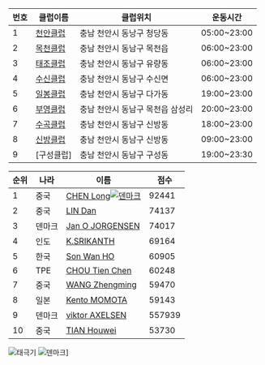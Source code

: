  번호  | 클럽이름  | 클럽위치 | 운동시간
-------|-------|-------|-----
1 | [천안클럽](http://cafe.daum.net/cabdclub) | 충남 천안시 동낭구 청당동         | 05:00~23:00
2 | [목천클럽](http://cafe.daum.net/M-HA) | 충남 천안시 동남구 목천읍         | 06:00~23:00
3 | [태조클럽](http://cafe.daum.net/tjclub79) | 충남 천안시 동남구 유량동         | 06:00~23:00
4 | [수신클럽](http://cafe.daum.net/susinbadminton) | 충남 천안시 동남구 수신면         | 06:00~23:00
5 | [일봉클럽](http://cafe.daum.net/ilbongclub) | 충남 천안시 동남구 다가동         | 19:00~23:00
6 | [부영클럽](http://cafe.naver.com/mcby) | 충남 천안시 동남구 목천읍 삼성리  | 20:00~23:00
7 | [수곡클럽](http://cafe.daum.net/soogok1) | 충남 천안시 동남구 신방동         | 18:00~23:00
8 | [신방클럽](http://cafe.daum.net/sinbangclub) | 충남 천안시 동남구 신방동         | 09:00~23:00
9 | [구성클럽] | 충남 천안시 동남구 구성동         | 19:00~23:30


 순위 | 나라  | 이름 | 점수
------|-------|------|-----
 1 |중국   | [CHEN Long![덴마크](https://www.dropbox.com/s/e5xh3rssh0qw8xm/%EB%8D%B4%EB%A7%88%ED%81%AC.png?dl=0)](http://bwf.tournamentsoftware.com/ranking/player.aspx?id=9109&player=108456)      | 92441 
 2 |중국   | [LIN Dan](http://bwf.tournamentsoftware.com/ranking/player.aspx?id=9109&player=109370)         | 74137 
 3 |덴마크 | [Jan O JORGENSEN](http://bwf.tournamentsoftware.com/ranking/player.aspx?id=9109&player=108272) | 74017  
 4 |인도   | [K.SRIKANTH](http://bwf.tournamentsoftware.com/ranking/player.aspx?id=9109&player=216143)      | 69164  
 5 |한국   | [Son Wan HO](http://bwf.tournamentsoftware.com/ranking/player.aspx?id=9109&player=108069)      | 60905 
 6 |TPE    | [CHOU Tien Chen](http://bwf.tournamentsoftware.com/ranking/player.aspx?id=9109&player=109227)  | 60248  
 7 |중국   | [WANG Zhengming](http://bwf.tournamentsoftware.com/ranking/player.aspx?id=9109&player=141307)  | 59470  
 8 |일본   | [Kento MOMOTA](http://bwf.tournamentsoftware.com/ranking/player.aspx?id=9109&player=157159)    | 59143 
 9 |덴마크 | [viktor AXELSEN](http://bwf.tournamentsoftware.com/ranking/player.aspx?id=9109&player=147387)  | 557939  
10 |중국   | [TIAN Houwei](http://bwf.tournamentsoftware.com/ranking/player.aspx?id=9109&player=143772)     | 53730  



![태극기](https://www.dropbox.com/s/43dugxyeosz6p66/%ED%83%9C%EA%B7%B9%EA%B8%B0.jpg?dl=0)
![덴마크](https://www.dropbox.com/s/e5xh3rssh0qw8xm/%EB%8D%B4%EB%A7%88%ED%81%AC.png?dl=0)]
